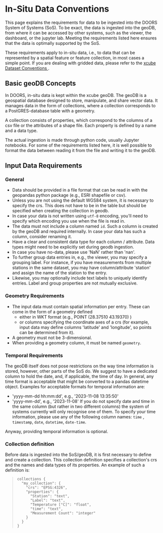 # In-Situ Data Conventions

This page explains the requirements for data to be ingested into the DOORS 
System of Systems (SoS). 
To be exact, the data is ingested into the geoDB, from where it can be accessed
by other systems, such as the viewer, the dashboard, or the jupyter lab.
Meeting the requirements listed here ensures that the data is optimally 
supported by the SoS.

These requirements apply to in-situ data, i.e., to data that can be represented
by a spatial feature or feature collection, in most cases a simple point.
If you are dealing with gridded data, please refer to the 
[xcube Dataset Conventions
](https://xcube.readthedocs.io/en/latest/cubespec.html).

## Basic geoDB Concepts

In DOORS, in-situ data is kept within the xcube geoDB. 
The geoDB is a geospatial database designed to store, manipulate, and share 
vector data.
It manages data in the form of collections, where a collection corresponds to
a PostGRES-database table with a geometry.

A collection consists of properties, which correspond to the columns of a csv 
file or the attributes of a shape file.
Each property is defined by a name and a data type.

The actual ingestion is made through python code, usually Jupyter notebooks.
For some of the requirements listed here, it is well possible to format the 
data between reading it from the file and writing it to the geoDB.

## Input Data Requirements

### General

- Data should be provided in a file format that can be read in with the 
  geopandas python package (e.g., ESRI shapefile or csv).
- Unless you are not using the default WGS84 system, it is necessary to specify 
  the crs. 
  This does not have to be in the table but should be specified when creating 
  the collection in geodb.
- In case your data is not written using `utf-8` encoding, you'll need to 
  specify which encoding you use when the file is read in.
- The data must not include a column named `id`. 
  Such a column is created by the geoDB and required internally.
  In case your data has such a column, consider renaming it.
- Have a clear and consistent data type for each column / attribute. 
  Data types might need to be explicitly set during geodb ingestion.
- In case you have no-data, please use 'NaN' rather than 'nan'.
- To further group data entries in, e.g., the viewer, you may specify a grouping
  label. For instance, if you have measurements from multiple stations in the 
  same dataset, you may have column/attribute 'station' and assign the name of
  the station to the entry.
- Likewise, you may optionally include text labels to uniquely identify entries.
  Label and group properties are not mutually exclusive.

### Geometry Requirements

- The input data must contain spatial information per entry.
These can come in the form of a geometry defined 
  - either in WKT format (e.g., POINT (28.37510 43.19370) )
  - or columns specifying the coordinate axes of a crs (for example, input data 
    may define columns 'latitude' and 'longitude', so points can be determined 
    from it).
- A geometry must not be 3-dimensional.
- When providing a geometry column, it must be named `geometry`.

### Temporal Requirements

The geoDB itself does not pose restrictions on the way time information is 
stored, however, other parts of the SoS do.
We suggest to have a dedicated column to hold the date, and, if applicable,
the time of day.
In general, any time format is acceptable that might be converted to a pandas 
datetime object.
Examples for acceptable formats for temporal information are:
- 'yyyy-mm-dd hh:mm:dd', e.g., '2023-11-08 13:35:50'
- 'yyyy-mm-dd', e.g., '2023-11-08'
If you do not specify date and time in the same column (but rather in two
different columns) the system of systems currently will only recognise one
of them.
To specify your time information, please use any of the following column 
names: ``time`` , ``timestamp``, ``date``, ``datetime``, ``date-time``. 

Anyway, providing temporal information is optional.

### Collection definition

Before data is ingested into the SoS/geoDB, it is first necessary to define and
create a collection.
This collection definition specifies a collection's crs and the names and data
types of its properties.
An example of such a definition is:

>     collections {
>       "my_collection": {
>         "crs": "EPSG:4326",
>         "properties": {
>           "Station": "text",
>           "Label": "text",
>           "Temperature [°C]": "float",
>           "time": "text",
>           "Measurement Count": "integer" 
>         }
>       }
>     }
